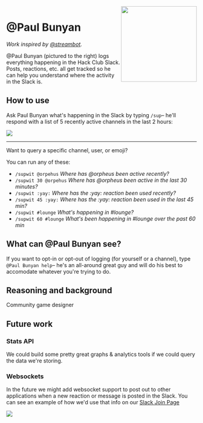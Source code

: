 <img src="https://cloud-k25eaalth-hack-club-bot.vercel.app/0dzuu6xmx4aaorbz.jpeg" width="200px" align="right">

# @Paul Bunyan

_Work inspired by [@streambot](https://github.com/hackclub/streambot)._

@Paul Bunyan (pictured to the right) logs everything happening in the Hack Club
Slack. Posts, reactions, etc. all get tracked so he can help you understand
where the activity in the Slack is.

## How to use

Ask Paul Bunyan what's happening in the Slack by typing `/sup`– he'll respond with a list of 5 recently active channels in the last 2 hours:

![](https://cloud-k25eaalth-hack-club-bot.vercel.app/1screen_shot_2021-04-30_at_17.36.13.png)

---

Want to query a specific channel, user, or emoji?

You can run any of these:

- `/supwit @orpehus` _Where has @orpheus been active recently?_
- `/supwit 30 @orpehus` _Where has @orpheus been active in the last 30 minutes?_
- `/supwit :yay:` _Where has the :yay: reaction been used recently?_
- `/supwit 45 :yay:` _Where has the :yay: reaction been used in the last 45 min?_
- `/supwit #lounge` _What's happening in #lounge?_
- `/supwit 60 #lounge` _What's been happening in #lounge over the past 60 min_

## What can @Paul Bunyan see?

If you want to opt-in or opt-out of logging (for yourself or a channel), type
`@Paul Bunyan help`– he's an all-around great guy and will do his best to
accomodate whatever you're trying to do.

## Reasoning and background

Community game designer

## Future work

### Stats API

We could build some pretty great graphs & analytics tools if we could query the data we're storing.

### Websockets

In the future we might add websocket support to post out to other applications when a new reaction or message is posted in the Slack. You can see an example of how we'd use that info on our [Slack Join Page](https://hackclub.com/slack)

![](https://cloud-1f3dc5q2u-hack-club-bot.vercel.app/0screen_shot_2021-04-30_at_18.11.01.png)